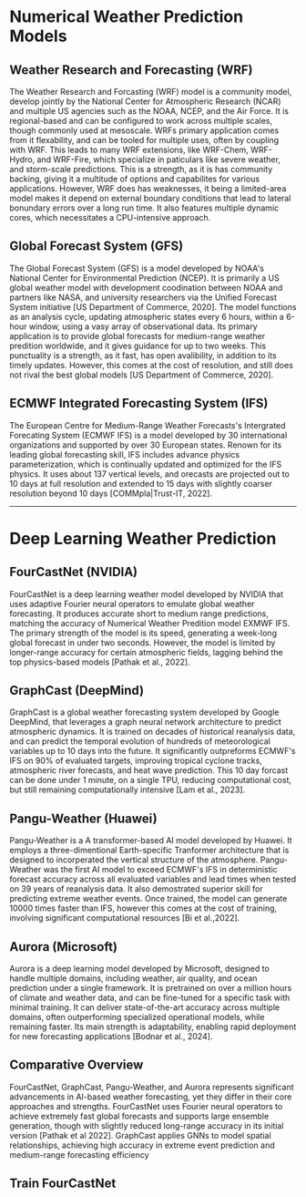 # Numerical Weather Prediction Models

## Weather Research and Forecasting (WRF)

The Weather Research and Forcasting (WRF) model is a community model, develop jointly by the National Center for Atmospheric Research (NCAR) and multiple US agencies such as the NOAA, NCEP, and the Air Force. It is regional-based and can be configured to work across multiple scales, though commonly used at mesoscale. WRFs primary application comes from it flexability, and can be tooled for multiple uses, often by coupling with WRF. This leads to many WRF extensions, like WRF-Chem, WRF-Hydro, and WRF-Fire, which specialize in paticulars like severe weather, and storm-scale predictions. This is a strength, as it is has community backing, giving it a multitude of options and capabilites for various applications. However, WRF does has weaknesses, it being a limited-area model makes it depend on external boundary conditions that lead to lateral bonundary errors over a long run time. It also features multiple dynamic cores, which necessitates a CPU-intensive approach.

## Global Forecast System (GFS)

The Global Forecast System (GFS) is a model developed by NOAA's National Center for Environmental Prediction (NCEP). It is primarily a US global weather model with development coodination between NOAA and partners like NASA, and university researchers via the Unified Forecast System initiative [US Department of Commerce, 2020].
The model functions as an analysis cycle, updating atmospheric states every 6 hours, within a 6-hour window, using a vasy array of observational data. Its primary application is to provide global forecasts for medium-range weather predition worldwide, and it gives guidance for up to two weeks. This punctuality is a strength, as it fast, has open avalibility, in addition to its timely updates. However, this comes at the cost of resolution, and still does not rival the best global models [US Department of Commerce, 2020].

## ECMWF Integrated Forecasting System (IFS)

The European Centre for Medium-Range Weather Forecasts's Intergrated Forecating System (ECMWF IFS) is a model developed by 30 international organizations and supported by over 30 European states. Renown for its leading global forecasting skill, IFS includes advance physics parameterization, which is continually updated and optimized for the IFS physics. It uses about 137 vertical levels, and orecasts are projected out to 10 days at full resolution and extended to 15 days with slightly coarser resolution beyond 10 days [COMMpla|Trust-IT, 2022].

---

# Deep Learning Weather Prediction

## FourCastNet (NVIDIA)

FourCastNet is a deep learning weather model developed by NVIDIA that uses adaptive Fourier neural operators to emulate global weather forecasting. It produces accurate short to medium range predictions, matching the accuracy of Numerical Weather Predition model EXMWF IFS. The primary strength of the model is its speed, generating a week-long global forecast in under two seconds. However, the model is limited by longer-range accuracy for certain atmospheric fields, lagging behind the top physics-based models [Pathak et al., 2022].

## GraphCast (DeepMind)

GraphCast is a global weather forecasting system developed by Google DeepMind, that leverages a graph neural network architecture to predict atmospheric dynamics. It is trained on decades of historical reanalysis data, and can predict the temporal evolution of hundreds of meteorological variables up to 10 days into the future. It significantly outpreforms ECMWF's IFS on 90% of evaluated targets, improving tropical cyclone tracks, atmospheric river forecasts, and heat wave prediction. This 10 day forcast can be done under 1 minute, on a single TPU, reducing computational cost, but still remaining computationally intensive [Lam et al., 2023].

## Pangu-Weather (Huawei)

Pangu-Weather is a A transformer-based AI model developed by Huawei. It employs a three-dimentional Earth-specific Tranformer architecture that is designed to incorperated the vertical structure of the atmosphere. Pangu-Weather was the first AI model to exceed ECMWF's IFS in deterministic forecast accuracy across all evaluated variables and lead times when tested on 39 years of reanalysis data. It also demostrated superior skill for predicting extreme weather events. Once trained, the model can generate 10000 times faster than IFS, however this comes at the cost of training, involving significant computational resources [Bi et al.,2022].

## Aurora (Microsoft)

Aurora is a deep learning model developed by Microsoft, designed to handle multiple domains, including weather, air quality, and ocean prediction under a single framework. It is pretrained on over a million hours of climate and weather data, and can be fine-tuned for a specific task with minimal training. It can deliver state-of-the-art accuracy across multiple domains, often outperforming specialized operational models, while remaining faster. Its main strength is adaptability, enabling rapid deployment for new forecasting applications [Bodnar et al., 2024].

## Comparative Overview
FourCastNet, GraphCast, Pangu-Weather, and Aurora represents significant advancements in AI-based weather forecasting, yet they differ in their core approaches and strengths. FourCastNet uses Fourier neural operators to achieve extremely fast global forecasts and supports large ensemble generation, though
with slightly reduced long-range accuracy in its initial version [Pathak et al 2022]. GraphCast applies GNNs to model spatial relationships, achieving high accuracy in extreme event prediction and medium-range forecasting efficiency

## Train FourCastNet
